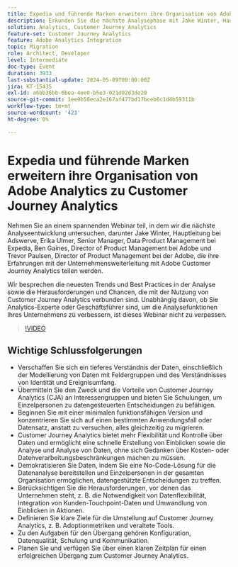 ```yaml
---
title: Expedia und führende Marken erweitern ihre Organisation von Adobe Analytics zu Customer Journey Analytics
description: Erkunden Sie die nächste Analysephase mit Jake Winter, Hauptleitung bei Adswerve, Erika Ulmer, Senior Manager, Data Product Management bei Expedia, Ben Gaines, Director of Product Management bei Adobe und Trevor Paulsen, Director of Product Management bei Adobe, die ihre Erfahrungen mit der organisationsübergreifenden Integration mit Adobe Customer Journey Analytics austauschen. Wir besprechen die neuesten Trends und Best Practices in der Analyse sowie die Herausforderungen und Chancen, die mit der Nutzung von Customer Journey Analytics verbunden sind. Unabhängig davon, ob Sie Analytics-Experte oder Geschäftsführer sind, um die Analysefunktionen Ihres Unternehmens zu verbessern, ist dieses Webinar nicht zu verpassen.
solution: Analytics, Customer Journey Analytics
feature-set: Customer Journey Analytics
feature: Adobe Analytics Integration
topic: Migration
role: Architect, Developer
level: Intermediate
doc-type: Event
duration: 3933
last-substantial-update: 2024-05-09T00:00:00Z
jira: KT-15435
exl-id: a6bb36bb-6bea-4ee0-b5e3-021d02d3de20
source-git-commit: 1ee9b50eca2e167af477bd17bceb6c1d4b59311b
workflow-type: tm+mt
source-wordcount: '423'
ht-degree: 0%

---
```


# Expedia und führende Marken erweitern ihre Organisation von Adobe Analytics zu Customer Journey Analytics

Nehmen Sie an einem spannenden Webinar teil, in dem wir die nächste Analyseentwicklung untersuchen, darunter Jake Winter, Hauptleitung bei Adswerve, Erika Ulmer, Senior Manager, Data Product Management bei Expedia, Ben Gaines, Director of Product Management bei Adobe und Trevor Paulsen, Director of Product Management bei der Adobe, die ihre Erfahrungen mit der Unternehmensweiterleitung mit Adobe Customer Journey Analytics teilen werden.

Wir besprechen die neuesten Trends und Best Practices in der Analyse sowie die Herausforderungen und Chancen, die mit der Nutzung von Customer Journey Analytics verbunden sind. Unabhängig davon, ob Sie Analytics-Experte oder Geschäftsführer sind, um die Analysefunktionen Ihres Unternehmens zu verbessern, ist dieses Webinar nicht zu verpassen.

>[!VIDEO](https://video.tv.adobe.com/v/3428762/?learn=on)


## Wichtige Schlussfolgerungen


* Verschaffen Sie sich ein tieferes Verständnis der Daten, einschließlich der Modellierung von Daten mit Feldergruppen und des Verständnisses von Identität und Ereignisumfang.
* Übermitteln Sie den Zweck und die Vorteile von Customer Journey Analytics (CJA) an Interessengruppen und bieten Sie Schulungen, um Einzelpersonen zu datengesteuerten Entscheidungen zu befähigen.
* Beginnen Sie mit einer minimalen funktionsfähigen Version und konzentrieren Sie sich auf einen bestimmten Anwendungsfall oder Datensatz, anstatt zu versuchen, alles gleichzeitig zu migrieren.
* Customer Journey Analytics bietet mehr Flexibilität und Kontrolle über Daten und ermöglicht eine schnelle Erstellung von Einblicken sowie die Analyse und Analyse von Daten, ohne sich Gedanken über Kosten- oder Datenverarbeitungsbeschränkungen machen zu müssen.
* Demokratisieren Sie Daten, indem Sie eine No-Code-Lösung für die Datenanalyse bereitstellen und Einzelpersonen in der gesamten Organisation ermöglichen, datengestützte Entscheidungen zu treffen.
* Berücksichtigen Sie die Herausforderungen, vor denen das Unternehmen steht, z. B. die Notwendigkeit von Datenflexibilität, Integration von Kunden-Touchpoint-Daten und Umwandlung von Einblicken in Aktionen.
* Definieren Sie klare Ziele für die Umstellung auf Customer Journey Analytics, z. B. Adoptionmetriken und veraltete Tools.
* Zu den Aufgaben für den Übergang gehören Konfiguration, Datenqualität, Schulung und Kommunikation.
* Planen Sie und verfügen Sie über einen klaren Zeitplan für einen erfolgreichen Übergang zum Customer Journey Analytics.

